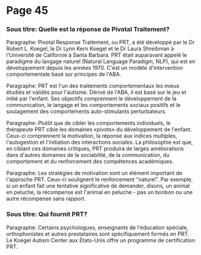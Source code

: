 # Page 45
### Sous titre: Quelle est la réponse de Pivotal Traitement?
Paragraphe: Pivotal Response Traitement, ou PRT, a été développé par le Dr Robert L. Koegel, le Dr Lynn Kern Koegel et le Dr Laura Shreibman à l'Université de Californie à Santa Barbara. PRT était auparavant appelé le paradigme du langage naturel (Natural Language Paradigm, NLP), qui est en développement depuis les années 1970. C'est un modèle d'intervention comportementale basé sur principes de l'ABA.

Paragraphe: PRT est l'un des traitements comportementaux les mieux étudiés et validés pour l'autisme. Dérivé de l'ABA, il est basé sur le jeu et initié par l'enfant. Ses objectifs comprennent le développement de la communication, le langage et les comportements sociaux positifs et le soulagement des comportements auto-stimulants perturbateurs.

Paragraphe: Plutôt que de cibler les comportements individuels, le thérapeute PRT cible les domaines «pivots» du développement de l'enfant. Ceux-ci comprennent la motivation, la réponse aux indices multiples, l'autogestion et l'initiation des interactions sociales. La philosophie est que, en ciblant ces domaines critiques, PRT produira de larges améliorations dans d'autres domaines de la sociabilité, de la communication, du comportement et du renforcement des compétences académiques.

Paragraphe: Les stratégies de motivation sont un élément important de l'approche PRT. Ceux-ci soulignent le renforcement "naturel". Par exemple, si un enfant fait une tentative significative de demander, disons, un animal en peluche, la récompense est l'animal en peluche - pas un bonbon ou une autre récompense sans rapport.

### Sous titre: Qui fournit PRT?
Paragraphe: Certains psychologues, enseignants de l'éducation spéciale, orthophonistes et autres prestataires sont spécifiquement formés en PRT. Le Koegel Autism Center aux États-Unis offre un programme de certification PRT.
